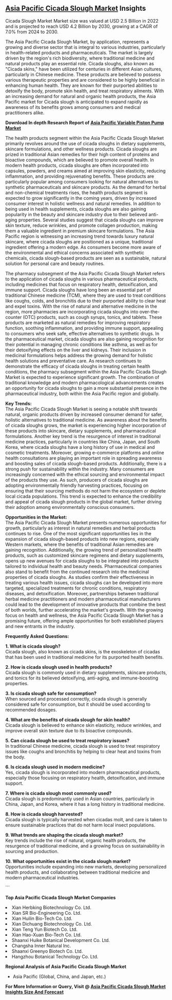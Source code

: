<h2><a href="https://www.verifiedmarketreports.com/download-sample/?rid=90934&amp;utm_source=Github-Feb&amp;utm_medium=225" target="_blank">Asia Pacific Cicada Slough Market</a> Insights</h2><p>Cicada Slough Market Market size was valued at USD 2.5 Billion in 2022 and is projected to reach USD 4.2 Billion by 2030, growing at a CAGR of 7.0% from 2024 to 2030.</p><p><p>The Asia Pacific Cicada Slough Market, by application, represents a growing and diverse sector that is integral to various industries, particularly in health-related products and pharmaceuticals. The market is largely driven by the region's rich biodiversity, where traditional medicine and natural products play an essential role. Cicada sloughs, also known as "Cicada skins," have been utilized for centuries in different Asian cultures, particularly in Chinese medicine. These products are believed to possess various therapeutic properties and are considered to be highly beneficial in enhancing human health. They are known for their purported abilities to detoxify the body, promote skin health, and treat respiratory ailments. With an increasing demand for natural and organic health products, the Asia Pacific market for Cicada slough is anticipated to expand rapidly as awareness of its benefits grows among consumers and medical practitioners alike. <p><strong>Download In depth Research Report of <a href="https://www.verifiedmarketreports.com/download-sample/?rid=236118&amp;utm_source=Pulse-Dec&amp;utm_medium=225" target="_blank">Asia Pacific Variable Piston Pump Market</a></strong></p></p> <p>The health products segment within the Asia Pacific Cicada Slough Market primarily revolves around the use of cicada sloughs in dietary supplements, skincare formulations, and other wellness products. Cicada sloughs are prized in traditional Asian remedies for their high content of proteins and bioactive compounds, which are believed to promote overall health. In modern health products, cicada sloughs are often incorporated into capsules, powders, and creams aimed at improving skin elasticity, reducing inflammation, and providing rejuvenating benefits. These products are particularly popular among consumers looking for natural alternatives to synthetic pharmaceuticals and skincare products. As the demand for herbal and non-chemical treatments rises, the health products segment is expected to grow significantly in the coming years, driven by increased consumer interest in holistic wellness and natural remedies. In addition to being used in health supplements, cicada sloughs are also gaining popularity in the beauty and skincare industry due to their believed anti-aging properties. Several studies suggest that cicada sloughs can improve skin texture, reduce wrinkles, and promote collagen production, making them a valuable ingredient in premium skincare formulations. The Asia Pacific region is witnessing an increasing trend towards luxury natural skincare, where cicada sloughs are positioned as a unique, traditional ingredient offering a modern edge. As consumers become more aware of the environmental and ethical concerns associated with synthetic chemicals, cicada slough-based products are seen as a sustainable, natural solution for personal care and beauty routines.</p> <p>The pharmacy subsegment of the Asia Pacific Cicada Slough Market refers to the application of cicada sloughs in various pharmaceutical products, including medicines that focus on respiratory health, detoxification, and immune support. Cicada sloughs have long been an essential part of traditional Chinese medicine (TCM), where they are used to treat conditions like coughs, colds, and bronchitis due to their purported ability to clear heat and expel toxins. With the rise of natural and alternative medicine in the region, more pharmacies are incorporating cicada sloughs into over-the-counter (OTC) products, such as cough syrups, tonics, and tablets. These products are marketed as natural remedies for improving respiratory function, soothing inflammation, and providing immune support, appealing to consumers who seek safe, effective alternatives to synthetic drugs. In the pharmaceutical market, cicada sloughs are also gaining recognition for their potential in managing chronic conditions like asthma, as well as for their detoxifying effects on the liver and kidneys. Their inclusion in medicinal formulations helps address the growing demand for holistic health solutions and preventative care. As research continues to demonstrate the efficacy of cicada sloughs in treating certain health conditions, the pharmacy subsegment within the Asia Pacific Cicada Slough Market is expected to experience significant growth. The combination of traditional knowledge and modern pharmacological advancements creates an opportunity for cicada sloughs to gain a more substantial presence in the pharmaceutical industry, both within the Asia Pacific region and globally.</p> <p><strong>Key Trends:</strong><br> The Asia Pacific Cicada Slough Market is seeing a notable shift towards natural, organic products driven by increased consumer demand for safer, holistic alternatives to traditional medicine. As awareness about the benefits of cicada sloughs grows, the market is experiencing higher incorporation of these products into skincare, dietary supplements, and pharmaceutical formulations. Another key trend is the resurgence of interest in traditional medicine practices, particularly in countries like China, Japan, and South Korea, where cicada sloughs have a long history of use in medical and cosmetic treatments. Moreover, growing e-commerce platforms and online health consultations are playing an important role in spreading awareness and boosting sales of cicada slough-based products. Additionally, there is a strong push for sustainability within the industry. Many consumers are increasingly concerned with the ethical sourcing and environmental impact of the products they use. As such, producers of cicada sloughs are adopting environmentally friendly harvesting practices, focusing on ensuring that their sourcing methods do not harm the ecosystem or deplete local cicada populations. This trend is expected to enhance the credibility and appeal of cicada slough products in the global market, further driving their adoption among environmentally conscious consumers.</p> <p><strong>Opportunities in the Market:</strong><br> The Asia Pacific Cicada Slough Market presents numerous opportunities for growth, particularly as interest in natural remedies and herbal products continues to rise. One of the most significant opportunities lies in the expansion of cicada slough-based products into new regions, especially Western markets, where the benefits of traditional Asian remedies are gaining recognition. Additionally, the growing trend of personalized health products, such as customized skincare regimens and dietary supplements, opens up new avenues for cicada sloughs to be integrated into products tailored to individual health and beauty needs. Pharmaceutical companies also stand to benefit from the continued research into the medicinal properties of cicada sloughs. As studies confirm their effectiveness in treating various health issues, cicada sloughs can be developed into more targeted, specialized treatments for chronic conditions, respiratory diseases, and detoxification. Moreover, partnerships between traditional herbal medicine practitioners and modern pharmaceutical manufacturers could lead to the development of innovative products that combine the best of both worlds, further accelerating the market's growth. With the growing focus on health and wellness, the Asia Pacific Cicada Slough Market has a promising future, offering ample opportunities for both established players and new entrants in the industry.</p> <p><strong>Frequently Asked Questions:</strong></p> <p><strong>1. What is cicada slough?</strong><br>Cicada slough, also known as cicada skins, is the exoskeleton of cicadas that has been used in traditional medicine for its purported health benefits.</p> <p><strong>2. How is cicada slough used in health products?</strong><br>Cicada slough is commonly used in dietary supplements, skincare products, and tonics for its believed detoxifying, anti-aging, and immune-boosting properties.</p> <p><strong>3. Is cicada slough safe for consumption?</strong><br>When sourced and processed correctly, cicada slough is generally considered safe for consumption, but it should be used according to recommended dosages.</p> <p><strong>4. What are the benefits of cicada slough for skin health?</strong><br>Cicada slough is believed to enhance skin elasticity, reduce wrinkles, and improve overall skin texture due to its bioactive compounds.</p> <p><strong>5. Can cicada slough be used to treat respiratory issues?</strong><br>In traditional Chinese medicine, cicada slough is used to treat respiratory issues like coughs and bronchitis by helping to clear heat and toxins from the body.</p> <p><strong>6. Is cicada slough used in modern medicine?</strong><br>Yes, cicada slough is incorporated into modern pharmaceutical products, especially those focusing on respiratory health, detoxification, and immune support.</p> <p><strong>7. Where is cicada slough most commonly used?</strong><br>Cicada slough is predominantly used in Asian countries, particularly in China, Japan, and Korea, where it has a long history in traditional medicine.</p> <p><strong>8. How is cicada slough harvested?</strong><br>Cicada slough is typically harvested when cicadas molt, and care is taken to ensure sustainable practices that do not harm local insect populations.</p> <p><strong>9. What trends are shaping the cicada slough market?</strong><br>Key trends include the rise of natural, organic health products, the resurgence of traditional medicine, and a growing focus on sustainability in sourcing and production.</p> <p><strong>10. What opportunities exist in the cicada slough market?</strong><br>Opportunities include expanding into new markets, developing personalized health products, and collaborating between traditional medicine and modern pharmaceutical industries.</p> ```</p><p><strong>Top Asia Pacific Cicada Slough Market Companies</strong></p><div data-test-id=""><p><li>Xian Herbking Biotechnology Co. Ltd.</li><li> Xian SR Bio-Engineering Co. Ltd.</li><li> Xian Huilin Bio-Tech Co. Ltd.</li><li> Xian Dichuang Biotechnology Co. Ltd.</li><li> Xian Teng Yun Biotech Co. Ltd.</li><li> Xian Hao-Xuan Bio-Tech Co. Ltd.</li><li> Shaanxi Huike Botanical Development Co. Ltd.</li><li> Changsha Inner Natural Inc.</li><li> Shaanxi Greenyo Biotech Co. Ltd.</li><li> Hangzhou Botanical Technology Co. Ltd.</li></p><div><strong>Regional Analysis of&nbsp;Asia Pacific Cicada Slough Market</strong></div><ul><li dir="ltr"><p dir="ltr">Asia Pacific (Global, China, and Japan, etc.)</p></li></ul><p><strong>For More Information or Query, Visit @&nbsp;</strong><strong><a href="https://www.verifiedmarketreports.com/product/global-cicada-slough-market-growth-2019-2024/?utm_source=Github-Feb&amp;utm_medium=225" target="_blank">Asia Pacific Cicada Slough Market Insights Size And Forecast</a></strong></p></div><h2>&nbsp;</h2><div data-test-id="">&nbsp;</div>
